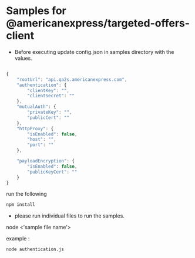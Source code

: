 Samples for @americanexpress/targeted-offers-client
===========================

- Before executing update config.json  in samples directory with the values.

```js

{
    "rootUrl": "api.qa2s.americanexpress.com",
    "authentication": {
        "clientKey": "",
        "clientSecret": ""
    },
    "mutualAuth": {
        "privateKey": "",
        "publicCert": ""
    },
    "httpProxy": {
        "isEnabled": false,
        "host": "",
        "port": ""
    },

    "payloadEncryption": {
        "isEnabled": false,
        "publicKeyCert": ""
    }
}

```
run the following

```sh
npm install
```

- please run individual files to run the samples.


node <'sample file name'>

example : 
```sh
node authentication.js
```
